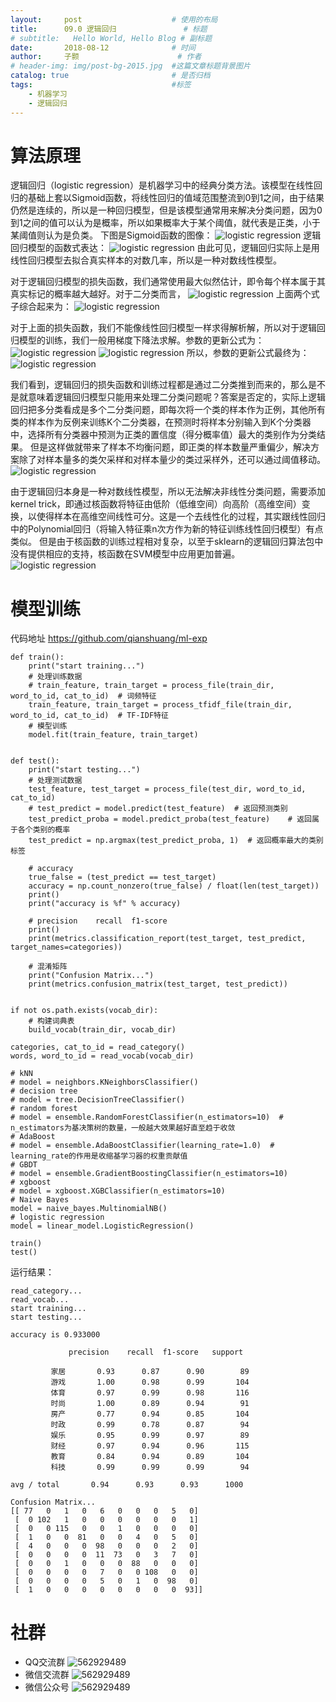 ```yaml
---
layout:     post   				    # 使用的布局
title:      09.0 逻辑回归 				# 标题 
# subtitle:   Hello World, Hello Blog # 副标题
date:       2018-08-12 				# 时间
author:     子颢 						# 作者
# header-img: img/post-bg-2015.jpg 	#这篇文章标题背景图片
catalog: true 						# 是否归档
tags:								#标签
    - 机器学习
    - 逻辑回归
---
```


# 算法原理

逻辑回归（logistic regression）是机器学习中的经典分类方法。该模型在线性回归的基础上套以Sigmoid函数，将线性回归的值域范围整流到0到1之间，由于结果仍然是连续的，所以是一种回归模型，但是该模型通常用来解决分类问题，因为0到1之间的值可以认为是概率，所以如果概率大于某个阈值，就代表是正类，小于某阈值则认为是负类。
下图是Sigmoid函数的图像：
![logistic regression](/img/logistic_regression-01.png)
逻辑回归模型的函数式表达：
![logistic regression](/img/logistic_regression-02.png)
由此可见，逻辑回归实际上是用线性回归模型去拟合真实样本的对数几率，所以是一种对数线性模型。

对于逻辑回归模型的损失函数，我们通常使用最大似然估计，即令每个样本属于其真实标记的概率越大越好。对于二分类而言，
![logistic regression](/img/logistic_regression-03.png)
上面两个式子综合起来为：
![logistic regression](/img/logistic_regression-04.png)

对于上面的损失函数，我们不能像线性回归模型一样求得解析解，所以对于逻辑回归模型的训练，我们一般用梯度下降法求解。参数的更新公式为：
![logistic regression](/img/logistic_regression-05.png)
![logistic regression](/img/logistic_regression-06.png)
所以，参数的更新公式最终为：
![logistic regression](/img/logistic_regression-07.png)

我们看到，逻辑回归的损失函数和训练过程都是通过二分类推到而来的，那么是不是就意味着逻辑回归模型只能用来处理二分类问题呢？答案是否定的，实际上逻辑回归把多分类看成是多个二分类问题，即每次将一个类的样本作为正例，其他所有类的样本作为反例来训练K个二分类器，在预测时将样本分别输入到K个分类器中，选择所有分类器中预测为正类的置信度（得分概率值）最大的类别作为分类结果。
但是这样做就带来了样本不均衡问题，即正类的样本数量严重偏少，解决方案除了对样本量多的类欠采样和对样本量少的类过采样外，还可以通过阈值移动。
![logistic regression](/img/logistic_regression-08.png)

由于逻辑回归本身是一种对数线性模型，所以无法解决非线性分类问题，需要添加kernel trick，即通过核函数将特征由低阶（低维空间）向高阶（高维空间）变换，以使得样本在高维空间线性可分。这是一个去线性化的过程，其实跟线性回归中的Polynomial回归（将输入特征乘n次方作为新的特征训练线性回归模型）有点类似。
但是由于核函数的训练过程相对复杂，以至于sklearn的逻辑回归算法包中没有提供相应的支持，核函数在SVM模型中应用更加普遍。
![logistic regression](/img/logistic_regression-09.jpg)

# 模型训练

代码地址 <a href="https://github.com/qianshuang/ml-exp" target="_blank">https://github.com/qianshuang/ml-exp</a>

```
def train():
    print("start training...")
    # 处理训练数据
    # train_feature, train_target = process_file(train_dir, word_to_id, cat_to_id)  # 词频特征
    train_feature, train_target = process_tfidf_file(train_dir, word_to_id, cat_to_id)  # TF-IDF特征
    # 模型训练
    model.fit(train_feature, train_target)


def test():
    print("start testing...")
    # 处理测试数据
    test_feature, test_target = process_file(test_dir, word_to_id, cat_to_id)
    # test_predict = model.predict(test_feature)  # 返回预测类别
    test_predict_proba = model.predict_proba(test_feature)    # 返回属于各个类别的概率
    test_predict = np.argmax(test_predict_proba, 1)  # 返回概率最大的类别标签

    # accuracy
    true_false = (test_predict == test_target)
    accuracy = np.count_nonzero(true_false) / float(len(test_target))
    print()
    print("accuracy is %f" % accuracy)

    # precision    recall  f1-score
    print()
    print(metrics.classification_report(test_target, test_predict, target_names=categories))

    # 混淆矩阵
    print("Confusion Matrix...")
    print(metrics.confusion_matrix(test_target, test_predict))


if not os.path.exists(vocab_dir):
    # 构建词典表
    build_vocab(train_dir, vocab_dir)

categories, cat_to_id = read_category()
words, word_to_id = read_vocab(vocab_dir)

# kNN
# model = neighbors.KNeighborsClassifier()
# decision tree
# model = tree.DecisionTreeClassifier()
# random forest
# model = ensemble.RandomForestClassifier(n_estimators=10)  # n_estimators为基决策树的数量，一般越大效果越好直至趋于收敛
# AdaBoost
# model = ensemble.AdaBoostClassifier(learning_rate=1.0)  # learning_rate的作用是收缩基学习器的权重贡献值
# GBDT
# model = ensemble.GradientBoostingClassifier(n_estimators=10)
# xgboost
# model = xgboost.XGBClassifier(n_estimators=10)
# Naive Bayes
model = naive_bayes.MultinomialNB()
# logistic regression
model = linear_model.LogisticRegression()

train()
test()
```
运行结果：
```
read_category...
read_vocab...
start training...
start testing...

accuracy is 0.933000

             precision    recall  f1-score   support

         家居       0.93      0.87      0.90        89
         游戏       1.00      0.98      0.99       104
         体育       0.97      0.99      0.98       116
         时尚       1.00      0.89      0.94        91
         房产       0.77      0.94      0.85       104
         时政       0.99      0.78      0.87        94
         娱乐       0.95      0.99      0.97        89
         财经       0.97      0.94      0.96       115
         教育       0.84      0.94      0.89       104
         科技       0.99      0.99      0.99        94

avg / total       0.94      0.93      0.93      1000

Confusion Matrix...
[[ 77   0   1   0   6   0   0   0   5   0]
 [  0 102   1   0   0   0   0   0   0   1]
 [  0   0 115   0   0   1   0   0   0   0]
 [  1   0   0  81   0   0   4   0   5   0]
 [  4   0   0   0  98   0   0   0   2   0]
 [  0   0   0   0  11  73   0   3   7   0]
 [  0   0   1   0   0   0  88   0   0   0]
 [  0   0   0   0   7   0   0 108   0   0]
 [  0   0   0   0   5   0   1   0  98   0]
 [  1   0   0   0   0   0   0   0   0  93]]
```

# 社群

- QQ交流群
	![562929489](/img/qq_ewm.png)
- 微信交流群
	![562929489](/img/wx_ewm.png)
- 微信公众号
	![562929489](/img/wxgzh_ewm.png)